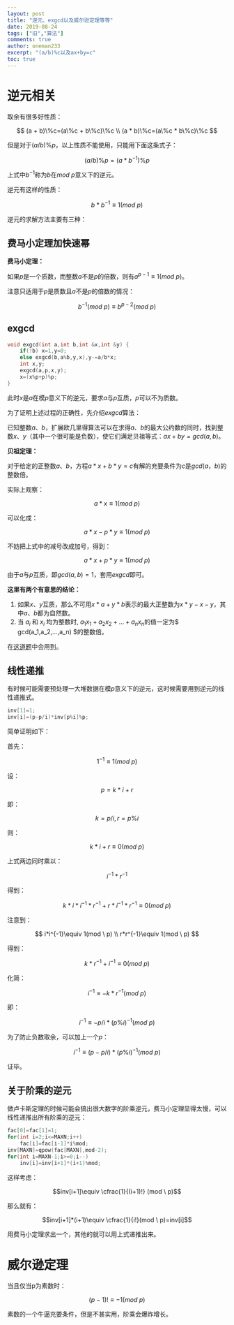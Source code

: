 ```yaml
---
layout: post
title: "逆元、exgcd以及威尔逊定理等等"
date: 2019-08-24
tags: ["旧","算法"]
comments: true
author: oneman233
excerpt: "(a/b)%c以及ax+by=c"
toc: true
---
```


# 逆元相关

取余有很多好性质：

$$
(a + b)\%c=(a\%c + b\%c)\%c
\\
(a * b)\%c=(a\%c * b\%c)\%c
$$

但是对于$(a/b)\%p$，以上性质不能使用，只能用下面这条式子：

$$(a / b)\%p=(a * b^{-1})\%p$$

上式中$b^{-1}$称为$b$在$mod \  p$意义下的逆元。

逆元有这样的性质：

$$b*b^{-1}\equiv 1(mod \ p)$$

逆元的求解方法主要有三种：

## 费马小定理加快速幂

**费马小定理：**

如果$p$是一个质数，而整数$a$不是$p$的倍数，则有$a^{p-1}\equiv 1(mod \ p)$。

注意只适用于$p$是质数且$a$不是$p$的倍数的情况：

$$b^{-1}(mod \ p)\equiv b^{p-2}(mod \ p)$$

## exgcd

```c++
void exgcd(int a,int b,int &x,int &y) {
    if(!b) x=1,y=0;
    else exgcd(b,a%b,y,x),y-=a/b*x;
    int x,y;
    exgcd(a,p,x,y);
    x=(x%p+p)%p;
}
```

此时$x$是$a$在模$p$意义下的逆元，要求$a$与$p$互质，$p$可以不为质数。

为了证明上述过程的正确性，先介绍$exgcd$算法：

已知整数$a$、$b$，扩展欧几里得算法可以在求得$a$、$b$的最大公约数的同时，找到整数$x$、$y$（其中一个很可能是负数），使它们满足贝祖等式：$ax + by = gcd(a, b)$。

**贝祖定理：**

对于给定的正整数$a$、$b$，方程$a*x+b*y=c$有解的充要条件为$c$是$gcd(a，b)$的整数倍。

实际上观察：

$$a*x\equiv 1(mod \ p)$$

可以化成：

$$a*x-p*y\equiv 1(mod \ p)$$

不妨把上式中的减号改成加号，得到：

$$a*x+p*y\equiv 1(mod \ p)$$

由于$a$与$p$互质，即$gcd(a, b)=1$，套用$exgcd$即可。

**这里有两个有意思的结论：**

1. 如果$x$、$y$互质，那么不可用$x*a+y*b$表示的最大正整数为$x*y-x-y$，其中$a$、$b$都为自然数。
2. 当 $a_i$ 和 $x_i$ 均为整数时, $a_1x_1+a_2x_2+…+a_nx_n$的值一定为$ gcd(a_1,a_2,…,a_n) $的整数倍。

在[这道题](https://codeforces.com/problemset/problem/1010/C)中会用到。

## 线性递推

有时候可能需要预处理一大堆数据在模$p$意义下的逆元，这时候需要用到逆元的线性递推式。

```c++
inv[1]=1;
inv[i]=(p-p/i)*inv[p%i]%p;
```

简单证明如下：

首先：

$$1^{-1}\equiv 1(mod \ p)$$

设：

$$p=k*i+r$$

即：

$$k=p/i,r=p\%i$$

则：

$$k*i+r\equiv 0(mod \ p)$$

上式两边同时乘以：

$$i^{-1}*r^{-1}$$

得到：

$$k*i*i^{-1}*r^{-1}+r*i^{-1}*r^{-1}\equiv 0(mod \ p)$$

注意到：

$$
i*i^{-1}\equiv 1(mod \ p)
\\
r*r^{-1}\equiv 1(mod \ p)
$$

得到：

$$k*r^{-1}+i^{-1}\equiv 0(mod \ p)$$

化简：

$$i^{-1}\equiv -k*r^{-1}(mod \ p)$$

即：

$$i^{-1}\equiv -p/i*(p\%i)^{-1}(mod \ p)$$

为了防止负数取余，可以加上一个$p$：

$$i^{-1}\equiv (p-p/i)*(p\%i)^{-1}(mod \ p)$$

证毕。

## 关于阶乘的逆元

做卢卡斯定理的时候可能会搞出很大数字的阶乘逆元，费马小定理显得太慢，可以线性递推出所有阶乘的逆元：

```c++
fac[0]=fac[1]=1;
for(int i=2;i<=MAXN;i++)
    fac[i]=fac[i-1]*i%mod;
inv[MAXN]=qpow(fac[MAXN],mod-2);
for(int i=MAXN-1;i>=0;i--)
    inv[i]=inv[i+1]*(i+1)%mod;
```

这样考虑：

$$inv[i+1]\equiv \cfrac{1}{(i+1)!} (mod \ p)$$

那么就有：

$$inv[i+1]*(i+1)\equiv \cfrac{1}{i!}(mod \ p)=inv[i]$$

用费马小定理求出一个，其他的就可以用上式递推出来。

# 威尔逊定理

当且仅当p为素数时：

$$( p -1 )! \equiv -1 ( mod \ p )$$

素数的一个牛逼充要条件，但是不甚实用，阶乘会爆炸增长。
